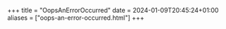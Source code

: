 +++
title = "OopsAnErrorOccurred"
date = 2024-01-09T20:45:24+01:00
aliases = ["oops-an-error-occurred.html"]
+++
